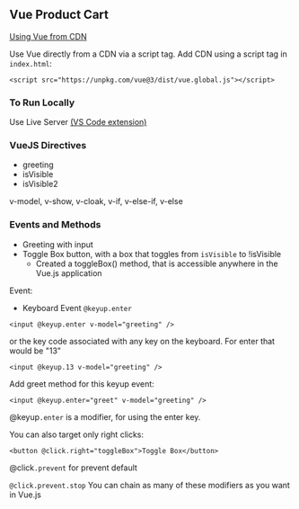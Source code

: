 ## Vue Product Cart
[Using Vue from CDN](https://vuejs.org/guide/quick-start.html#using-vue-from-cdn)

Use Vue directly from a CDN via a script tag.
Add CDN using a script tag in `index.html`:
```
<script src="https://unpkg.com/vue@3/dist/vue.global.js"></script>
```

### To Run Locally
Use Live Server [(VS Code extension)](https://marketplace.visualstudio.com/items?itemName=ritwickdey.LiveServer)

### VueJS Directives
- greeting
- isVisible
- isVisible2

v-model, v-show, v-cloak, v-if, v-else-if, v-else

### Events and Methods
- Greeting with input
- Toggle Box button, with a box that toggles from `isVisible` to !isVisible
  - Created a toggleBox() method, that is accessible anywhere in the Vue.js application

Event:
- Keyboard Event
`@keyup.enter`
```
<input @keyup.enter v-model="greeting" />
```
or the key code associated with any key on the keyboard. For enter that would be "13"
```
<input @keyup.13 v-model="greeting" />
```

Add greet method for this keyup event:
```
<input @keyup.enter="greet" v-model="greeting" />
```

@keyup`.enter` is a modifier, for using the enter key.

You can also target only right clicks:
```
<button @click.right="toggleBox">Toggle Box</button>
```
@click`.prevent` for prevent default

`@click.prevent.stop` You can chain as many of these modifiers as you want in Vue.js